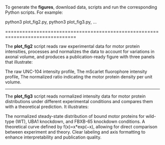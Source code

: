To generate the **figures**, download data, scripts and run the corresponding Python scripts. For example:

python3 plot_fig2.py,
python3 plot_fig3.py, ...

===============================================================================

The **plot_fig2** script reads raw experimental data for motor protein intensities, processes and normalizes the data to account for variations in axonal volume, and produces a publication-ready figure with three panels that illustrate:

The raw UNC-104 intensity profile,
The mScarlet fluorophore intensity profile,
The normalized ratio indicating the motor protein density per unit volume.

-------------------------------------------------------------------------------------------------------------------

The **plot_fig3** script reads normalized intensity data for motor protein distributions under different experimental conditions and compares them with a theoretical prediction. It illustrates:

The normalized steady-state distribution of bound motor proteins for wild-type (WT), UBA1 knockdown, and FBXB-65 knockdown conditions.
A theoretical curve defined by f(x)=x*exp(−x), allowing for direct comparison between experiment and theory.
Clear labeling and axis formatting to enhance interpretability and publication quality.
